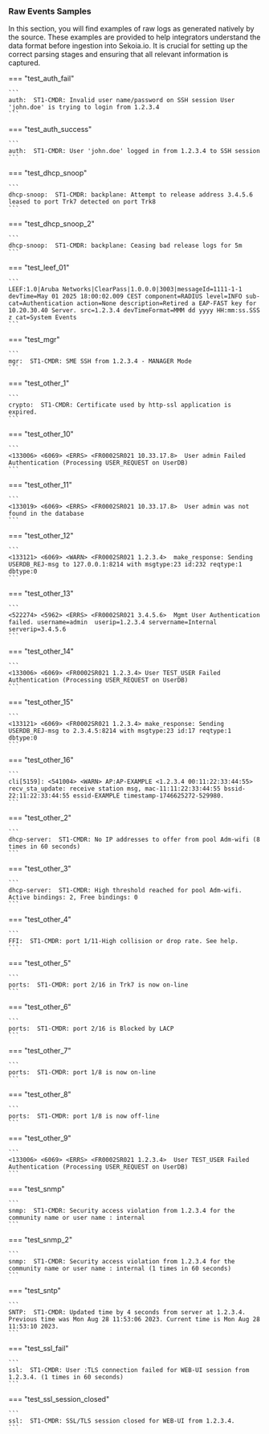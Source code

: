 
### Raw Events Samples

In this section, you will find examples of raw logs as generated natively by the source. These examples are provided to help integrators understand the data format before ingestion into Sekoia.io. It is crucial for setting up the correct parsing stages and ensuring that all relevant information is captured.


=== "test_auth_fail"

    ```
	auth:  ST1-CMDR: Invalid user name/password on SSH session User 'john.doe' is trying to login from 1.2.3.4
    ```



=== "test_auth_success"

    ```
	auth:  ST1-CMDR: User 'john.doe' logged in from 1.2.3.4 to SSH session
    ```



=== "test_dhcp_snoop"

    ```
	dhcp-snoop:  ST1-CMDR: backplane: Attempt to release address 3.4.5.6 leased to port Trk7 detected on port Trk8
    ```



=== "test_dhcp_snoop_2"

    ```
	dhcp-snoop:  ST1-CMDR: backplane: Ceasing bad release logs for 5m
    ```



=== "test_leef_01"

    ```
	LEEF:1.0|Aruba Networks|ClearPass|1.0.0.0|3003|messageId=1111-1-1 devTime=May 01 2025 18:00:02.009 CEST component=RADIUS level=INFO sub-cat=Authentication action=None description=Retired a EAP-FAST key for 10.20.30.40 Server. src=1.2.3.4 devTimeFormat=MMM dd yyyy HH:mm:ss.SSS z cat=System Events
    ```



=== "test_mgr"

    ```
	mgr:  ST1-CMDR: SME SSH from 1.2.3.4 - MANAGER Mode
    ```



=== "test_other_1"

    ```
	crypto:  ST1-CMDR: Certificate used by http-ssl application is expired.
    ```



=== "test_other_10"

    ```
	<133006> <6069> <ERRS> <FR0002SR021 10.33.17.8>  User admin Failed Authentication (Processing USER_REQUEST on UserDB)
    ```



=== "test_other_11"

    ```
	<133019> <6069> <ERRS> <FR0002SR021 10.33.17.8>  User admin was not found in the database
    ```



=== "test_other_12"

    ```
	<133121> <6069> <WARN> <FR0002SR021 1.2.3.4>  make_response: Sending USERDB_REJ-msg to 127.0.0.1:8214 with msgtype:23 id:232 reqtype:1 dbtype:0
    ```



=== "test_other_13"

    ```
	<522274> <5962> <ERRS> <FR0002SR021 3.4.5.6>  Mgmt User Authentication failed. username=admin  userip=1.2.3.4 servername=Internal  serverip=3.4.5.6
    ```



=== "test_other_14"

    ```
	<133006> <6069> <FR0002SR021 1.2.3.4> User TEST_USER Failed Authentication (Processing USER_REQUEST on UserDB)
    ```



=== "test_other_15"

    ```
	<133121> <6069> <FR0002SR021 1.2.3.4> make_response: Sending USERDB_REJ-msg to 2.3.4.5:8214 with msgtype:23 id:17 reqtype:1 dbtype:0
    ```



=== "test_other_16"

    ```
	cli[5159]: <541004> <WARN> AP:AP-EXAMPLE <1.2.3.4 00:11:22:33:44:55>  recv_sta_update: receive station msg, mac-11:11:22:33:44:55 bssid-22:11:22:33:44:55 essid-EXAMPLE timestamp-1746625272-529980.
    ```



=== "test_other_2"

    ```
	dhcp-server:  ST1-CMDR: No IP addresses to offer from pool Adm-wifi (8 times in 60 seconds)
    ```



=== "test_other_3"

    ```
	dhcp-server:  ST1-CMDR: High threshold reached for pool Adm-wifi. Active bindings: 2, Free bindings: 0
    ```



=== "test_other_4"

    ```
	FFI:  ST1-CMDR: port 1/11-High collision or drop rate. See help.
    ```



=== "test_other_5"

    ```
	ports:  ST1-CMDR: port 2/16 in Trk7 is now on-line
    ```



=== "test_other_6"

    ```
	ports:  ST1-CMDR: port 2/16 is Blocked by LACP
    ```



=== "test_other_7"

    ```
	ports:  ST1-CMDR: port 1/8 is now on-line
    ```



=== "test_other_8"

    ```
	ports:  ST1-CMDR: port 1/8 is now off-line
    ```



=== "test_other_9"

    ```
	<133006> <6069> <ERRS> <FR0002SR021 1.2.3.4>  User TEST_USER Failed Authentication (Processing USER_REQUEST on UserDB)
    ```



=== "test_snmp"

    ```
	snmp:  ST1-CMDR: Security access violation from 1.2.3.4 for the community name or user name : internal
    ```



=== "test_snmp_2"

    ```
	snmp:  ST1-CMDR: Security access violation from 1.2.3.4 for the community name or user name : internal (1 times in 60 seconds)
    ```



=== "test_sntp"

    ```
	SNTP:  ST1-CMDR: Updated time by 4 seconds from server at 1.2.3.4. Previous time was Mon Aug 28 11:53:06 2023. Current time is Mon Aug 28 11:53:10 2023.
    ```



=== "test_ssl_fail"

    ```
	ssl:  ST1-CMDR: User :TLS connection failed for WEB-UI session from 1.2.3.4. (1 times in 60 seconds)
    ```



=== "test_ssl_session_closed"

    ```
	ssl:  ST1-CMDR: SSL/TLS session closed for WEB-UI from 1.2.3.4.
    ```



